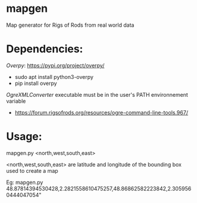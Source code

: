 # mapgen
Map generator for Rigs of Rods from real world data

# Dependencies:

*Overpy*: https://pypi.org/project/overpy/

- sudo apt install python3-overpy
- pip install overpy

*OgreXMLConverter* executable must be in the user's PATH environnement variable

- https://forum.rigsofrods.org/resources/ogre-command-line-tools.967/

# Usage:

mapgen.py <north,west,south,east>


<north,west,south,east> are latitude and longitude of the bounding box used to create a map


Eg: mapgen.py 48.87814394530428,2.2821558610475257,48.86862582223842,2.3059560444047054"
